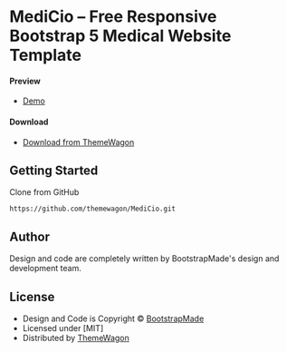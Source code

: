 # MediCio – Free Responsive Bootstrap 5 Medical Website Template

#### Preview

 - [Demo](https://themewagon.github.io/MediCio/)

#### Download
 - [Download from ThemeWagon](https://themewagon.com/themes/medicio/)
 
 
## Getting Started

Clone from GitHub 
```
https://github.com/themewagon/MediCio.git
```

## Author

Design and code are completely written by BootstrapMade's design and development team.  


## License

 - Design and Code is Copyright &copy; [BootstrapMade](https://themewagon.com/author/bootstrapmade/)
 - Licensed under [MIT]
 - Distributed by [ThemeWagon](https://themewagon.com)


